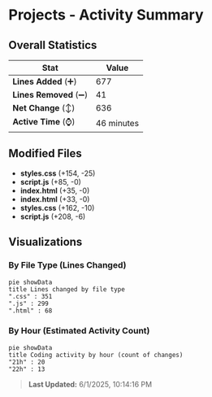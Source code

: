 # Projects - Activity Summary 

## Overall Statistics

| Stat                   | Value                                                             |
| ---------------------- | ----------------------------------------------------------------- |
| **Lines Added** (➕)   | 677                                          |
| **Lines Removed** (➖) | 41                                        |
| **Net Change** (↕)    | 636                |
| **Active Time** (⌚)   | 46 minutes |


## Modified Files
- **styles.css** (+154, -25)
- **script.js** (+85, -0)
- **index.html** (+35, -0)
- **index.html** (+33, -0)
- **styles.css** (+162, -10)
- **script.js** (+208, -6)

## Visualizations

### By File Type (Lines Changed)

```mermaid
pie showData
title Lines changed by file type
".css" : 351
".js" : 299
".html" : 68
```

### By Hour (Estimated Activity Count)

```mermaid
pie showData
title Coding activity by hour (count of changes)
"21h" : 20
"22h" : 13
```


> **Last Updated:** 6/1/2025, 10:14:16 PM